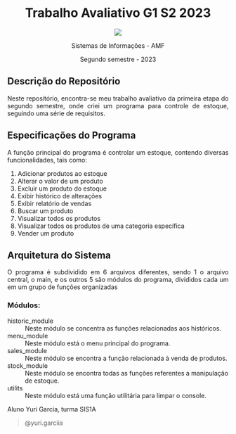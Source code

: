 # <h1 align="center"> **Trabalho Avaliativo G1 S2 2023** </h1>

<p align="center">
  <img src="https://s3.dualstack.us-east-2.amazonaws.com/pythondotorg-assets/media/community/logos/python-logo-only.png">
</p>



<p align="center">
  Sistemas de Informações - AMF
</p>
<p align="center">
  Segundo semestre - 2023
</p>

## **Descrição do Repositório**
<p align="justify"> Neste repositório, encontra-se meu trabalho avaliativo da primeira etapa do segundo semestre, onde criei um programa para controle de estoque, seguindo uma série de requisitos. </p


## <h2>**Especificações do Programa** </h2>
<p align="justify">  A função principal do programa é controlar um estoque, contendo diversas funcionalidades, tais como: </p>
<ol>
<li>Adicionar produtos ao estoque</li>
<li>Alterar o valor de um produto</li>
<li>Excluir um produto do estoque</li>
<li>Exibir histórico de alterações</li>
<li>Exibir relatório de vendas</li>
<li>Buscar um produto</li>
<li>Visualizar todos os produtos</li>
<li>Visualizar todos os produtos de uma categoria específica</li>
<li>Vender um produto</li>
</ol>

<h2> Arquitetura do Sistema </h2>
<p align="justify"> O programa é subdividido em 6 arquivos diferentes, sendo 1 o arquivo central, o main, e os outros 5 são módulos do programa, divididos cada um em um grupo de funções organizadas </p>
<h3>Módulos: </h3>
<dl>
  <dt>historic_module</dt>
    <dd>Neste módulo se concentra as funções relacionadas aos históricos.</dd>
  <dt>menu_module</dt>
    <dd>Neste módulo está o menu principal do programa.</dd>
  <dt>sales_module</dt>
    <dd>Neste módulo se encontra a função relacionada à venda de produtos.</dd>
  <dt>stock_module</dt>
    <dd>Neste módulo se encontra todas as funções referentes a manipulação de estoque.</dd>
  <dt>utilits</dt>
    <dd>Neste módulo está uma função utilitária para limpar o console.</dd>
</dl>

Aluno Yuri Garcia, turma SIS1A


> @yuri.garciia
